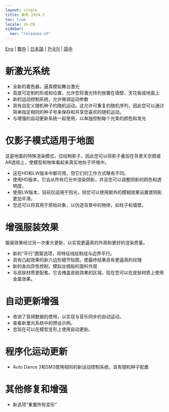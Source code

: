 ```yaml
---
layout: single
title: 发布 2024.3
toc: true
locale: zh-CN
sidebar:
  nav: "releases-zh"
---
```

[Eng](/dancexr/releases/2024.3) | [繁中](/tw/dancexr/releases/2024.3) | [日本語](/jp/dancexr/releases/2024.3) | [한국어](/kr/dancexr/releases/2024.3) | [简中](/zh/dancexr/releases/2024.3)

# 新激光系统
* 全新的着色器，逼真模拟舞台激光
* 高度可定制的形成和位置，允许您将激光阵列放置在墙壁、天花板或地面上
* 新的运动控制系统，允许微调运动参数
* 具有自定义随机种子的随机运动。这允许可重复的随机序列，因此您可以通过简单指定相同的种子号来保存和共享您喜欢的随机运动。
* 与增强的自动更新系统一起使用，以单独控制每个光束的颜色和发光

# 仅影子模式适用于地面
这是地面的特殊渲染模式，仅绘制影子，因此您可以将影子叠加在背景天空图或AR透视上，使模型和物体看起来真实地处于环境中。
* 这在HD和LW版本中都可用，但它们的工作方式略有不同。
* 使用HD版本，它会从所有灯光中渲染阴影，并且您可以调整阴影的颜色和透明度。
* 使用LW版本，目前仅适用于阳光，但您可以使用额外的模糊效果设置使阴影更加平滑。
* 您还可以将其用于原始对象，以伪造背景中的物体，如柱子和墙壁。

# 增强服装效果
服装效果经过另一次重大更新，以实现更逼真的外观和更好的渲染质量。
* 新的“平行”图案选项，将特征线绘制成与边界平行。
* 具有凸起效果的新六边形细节贴图，使最终结果具有更逼真的纹理
* 新的各向异性控制，模拟丝绸般的面料外观
* 与皮肤材质更配套。它会掩盖皮肤效果的区域，现在您可以在皮肤材质上使用金属效果。

# 自动更新增强
* 改进了音频数据的使用，以实现与音乐同步的自动运动。
* 查看新激光系统中的预设示例。
* 您现在可以在模型变形上使用自动更新。

# 程序化运动更新
* Auto Dance 3和SM3使用相同的新运动控制系统，具有随机种子配置

# 其他修复和增强
* 新选项“重置所有变形”